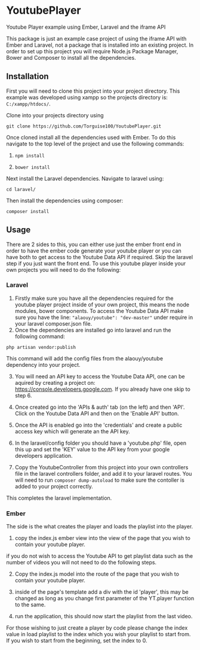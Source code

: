 # YoutubePlayer
Youtube Player example using Ember, Laravel and the iframe API

This package is just an example case project of using the iframe API with Ember and Laravel, 
not a package that is installed into an existing project.
In order to set up this project you will require Node.js Package Manager, Bower and Composer to install all the dependencies.

## Installation

First you will need to clone this project into your project directory. This example was developed using xampp so the
projects directory is: `C:/xampp/htdocs/`.

Clone into your projects directory using

`git clone https://github.com/Torguise100/YoutubePlayer.git`

Once cloned install all the dependencies used with Ember. 
To do this navigate to the top level of the project and use the following commands:
 
  1) `npm install`
  
  2) `bower install`
  

Next install the Laravel dependencies. Navigate to laravel using:

  `cd laravel/`
  
Then install the dependencies using composer:

  `composer install`
  
## Usage

There are 2 sides to this, you can either use just the ember front end in order to have the ember code generate your youtube player or you can have both to get access to the Youtube Data API if required. Skip the laravel step if you just want the front end.
To use this youtube player inside your own projects you will need to do the following:

### Laravel

1. Firstly make sure you have all the dependencies required for the youtube player project inside of your own project, this means the node modules, bower components. To access the Youtube Data API make sure you have the line: `"alaouy/youtube": "dev-master"` under require in your laravel composer.json file.
2. Once the dependencies are installed go into laravel and run the following command: 
 
  `php artisan vendor:publish`

This command will add the config files from the alaouy/youtube dependency into your project.

3. You will need an API key to access the Youtube Data API, one can be aquired by creating a project on: https://console.developers.google.com. If you already have one skip to step 6.

4. Once created go into the 'APIs & auth' tab (on the left) and then 'API'. Click on the Youtube Data API and then on the 'Enable API' button.

5. Once the API is enabled go into the 'credentials' and create a public access key which will generate an the API key.

6. In the laravel/config folder you should have a 'youtube.php' file, open this up and set the 'KEY' value to the API key from your google developers application.

7. Copy the YoutubeController from this project into your own controllers file in the laravel controllers folder, and add it to your laravel routes. You will need to run `composer dump-autoload` to make sure the contoller is added to your project correctly. 
 
This completes the laravel implementation.

### Ember

The side is the what creates the player and loads the playlist into the player.

1. copy the index.js ember view into the view of the page that you wish to contain your youtube player.

if you do not wish to access the Youtube API to get playlist data such as the number of videos you will not need to do the following steps.

2. Copy the index.js model into the route of the page that you wish to contain your youtube player.

3. inside of the page's template add a div with the id 'player', this may be changed as long as you change first parameter of the YT.player function to the same.

4. run the application, this should now start the playlist from the last video.

For those wishing to just create a player by code please change the index value in load playlist to the index which you wish your playlist to start from. If you wish to start from the beginning, set the index to 0.
